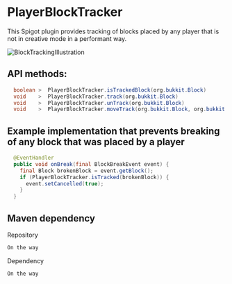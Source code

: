 # PlayerBlockTracker
This Spigot plugin provides tracking of blocks placed by any player that is not in creative mode in a performant way.

![BlockTrackingIllustration](https://i.imgur.com/Hf3uCvU.png)


## API methods:
```java
  boolean >  PlayerBlockTracker.isTrackedBlock(org.bukkit.Block)
  void    >  PlayerBlockTracker.track(org.bukkit.Block)
  void    >  PlayerBlockTracker.unTrack(org.bukkit.Block)
  void    >  PlayerBlockTracker.moveTrack(org.bukkit.Block, org.bukkit.Block)
```


## Example implementation that prevents breaking of any block that was placed by a player
```java
  @EventHandler
  public void onBreak(final BlockBreakEvent event) {
    final Block brokenBlock = event.getBlock();
    if (PlayerBlockTracker.isTracked(brokenBlock)) {
      event.setCancelled(true);
    }
  }
```

## Maven dependency

Repository
```xml
On the way
```

Dependency
```xml
On the way
```
